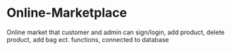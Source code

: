 # Online-Marketplace
Online market that customer and admin can sign/login, add product, delete product, add bag ect. functions, connected to database 
